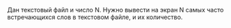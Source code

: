 Дан текстовый файл и число N.
Нужно вывести на экран N самых часто встречающихся слов в текстовом файле, и их количество.

